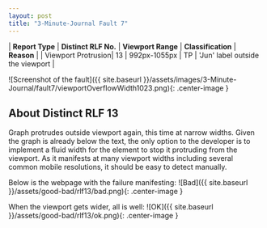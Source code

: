 ```yaml
---
layout: post
title: "3-Minute-Journal Fault 7"
---
```

| **Report Type** | **Distinct RLF No.** | **Viewport Range** | **Classification** | **Reason** |
| Viewport Protrusion| 13 | 992px-1055px | TP | 'Jun' label outside the viewport | 

![Screenshot of the fault]({{ site.baseurl }}/assets/images/3-Minute-Journal/fault7/viewportOverflowWidth1023.png){: .center-image }

## About Distinct RLF 13

Graph protrudes outside viewport again, this time at narrow widths. Given the graph is already below the text, the only option to the developer is to implement a fluid width for the element to stop it protruding from the viewport. As it manifests at many viewport widths including several common mobile resolutions, it should be easy to detect manually.

Below is the webpage with the failure manifesting:
![Bad]({{ site.baseurl }}/assets/good-bad/rlf13/bad.png){: .center-image }

When the viewport gets wider, all is well:
![OK]({{ site.baseurl }}/assets/good-bad/rlf13/ok.png){: .center-image }
